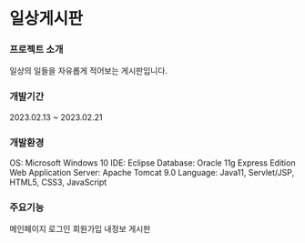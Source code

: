 # 일상게시판
### 프로젝트 소개
일상의 일들을 자유롭게 적어보는 게시판입니다.
### 개발기간
2023.02.13 ~ 2023.02.21
### 개발환경
OS: Microsoft Windows 10
IDE: Eclipse
Database: Oracle 11g Express Edition
Web Application Server: Apache Tomcat 9.0
Language: Java11, Servlet/JSP, HTML5, CSS3, JavaScript
### 주요기능
메인페이지
로그인
회원가입
내정보
게시판
